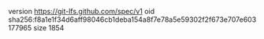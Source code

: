 version https://git-lfs.github.com/spec/v1
oid sha256:f8a1e1f34d6aff98046cb1deba154a8f7e78a5e59302f2f673e707e603177965
size 1854
